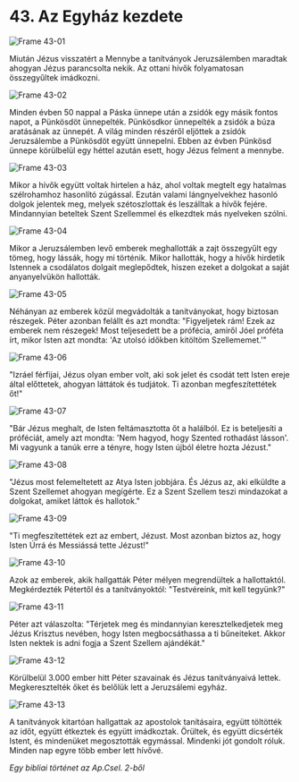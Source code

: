 # 43. Az Egyház kezdete

![Frame 43-01](https://cdn.door43.org/obs/jpg/360px/obs-en-43-01.jpg)

Miután Jézus visszatért a Mennybe a tanítványok Jeruzsálemben maradtak ahogyan Jézus parancsolta nekik. Az ottani hívők folyamatosan összegyűltek imádkozni.

![Frame 43-02](https://cdn.door43.org/obs/jpg/360px/obs-en-43-02.jpg)

Minden évben 50 nappal a Páska ünnepe után a zsidók egy másik fontos napot, a Pünkösdöt ünnepelték. Pünkösdkor ünnepelték a zsidók a búza aratásának az ünnepét. A világ minden részéről eljöttek a zsidók Jeruzsálembe a Pünkösdöt együtt ünnepelni. Ebben az évben Pünkösd ünnepe körülbelül egy héttel azután esett, hogy Jézus felment a mennybe.

![Frame 43-03](https://cdn.door43.org/obs/jpg/360px/obs-en-43-03.jpg)

Mikor a hívők együtt voltak hirtelen a ház, ahol voltak megtelt egy hatalmas szélrohamhoz hasonlító zúgással. Ezután valami lángnyelvekhez hasonló dolgok jelentek meg, melyek szétoszlottak és leszálltak a hívők fejére. Mindannyian beteltek Szent Szellemmel és elkezdtek más nyelveken szólni.

![Frame 43-04](https://cdn.door43.org/obs/jpg/360px/obs-en-43-04.jpg)

Mikor a Jeruzsálemben levő emberek meghallották a zajt összegyűlt egy tömeg, hogy lássák, hogy mi történik. Mikor hallották, hogy a hívők hirdetik Istennek a csodálatos dolgait meglepődtek, hiszen ezeket a dolgokat a saját anyanyelvükön hallották.

![Frame 43-05](https://cdn.door43.org/obs/jpg/360px/obs-en-43-05.jpg)

Néhányan az emberek közül megvádolták a tanítványokat, hogy biztosan részegek. Péter azonban felállt és azt mondta: "Figyeljetek rám! Ezek az emberek nem részegek! Most teljesedett be a prófécia, amiről Jóel próféta írt, mikor Isten azt mondta: 'Az utolsó időkben kitöltöm Szellememet.'"

![Frame 43-06](https://cdn.door43.org/obs/jpg/360px/obs-en-43-06.jpg)

"Izráel férfijai, Jézus olyan ember volt, aki sok jelet és csodát tett Isten ereje által előttetek, ahogyan láttátok és tudjátok. Ti azonban megfeszítettétek őt!"

![Frame 43-07](https://cdn.door43.org/obs/jpg/360px/obs-en-43-07.jpg)

"Bár Jézus meghalt, de Isten feltámasztotta őt a halálból. Ez is beteljesíti a próféciát, amely azt mondta: 'Nem hagyod, hogy Szented rothadást lásson'. Mi vagyunk a tanúk erre a tényre, hogy Isten újból életre hozta Jézust."

![Frame 43-08](https://cdn.door43.org/obs/jpg/360px/obs-en-43-08.jpg)

"Jézus most felemeltetett az Atya Isten jobbjára. És Jézus az, aki elküldte a Szent Szellemet ahogyan megígérte. Ez a Szent Szellem teszi mindazokat a dolgokat, amiket láttok és hallotok."

![Frame 43-09](https://cdn.door43.org/obs/jpg/360px/obs-en-43-09.jpg)

"Ti megfeszítettétek ezt az embert, Jézust. Most azonban biztos az, hogy Isten Úrrá és Messiássá tette Jézust!"

![Frame 43-10](https://cdn.door43.org/obs/jpg/360px/obs-en-43-10.jpg)

Azok az emberek, akik hallgatták Péter mélyen megrendültek a hallottaktól. Megkérdezték Pétertől és a tanítványoktól: "Testvéreink, mit kell tegyünk?"

![Frame 43-11](https://cdn.door43.org/obs/jpg/360px/obs-en-43-11.jpg)

Péter azt válaszolta: "Térjetek meg és mindannyian keresztelkedjetek meg Jézus Krisztus nevében, hogy Isten megbocsáthassa a ti bűneiteket. Akkor Isten nektek is adni fogja a Szent Szellem ajándékát."

![Frame 43-12](https://cdn.door43.org/obs/jpg/360px/obs-en-43-12.jpg)

Körülbelül 3.000 ember hitt Péter szavainak és Jézus tanítványaivá lettek. Megkeresztelték őket és belőlük lett a Jeruzsálemi egyház.

![Frame 43-13](https://cdn.door43.org/obs/jpg/360px/obs-en-43-13.jpg)

A tanítványok kitartóan hallgattak az apostolok tanításaira, együtt töltötték az időt, együtt étkeztek és együtt imádkoztak. Örültek, és együtt dicsérték Istent, és mindenüket megosztották egymással. Mindenki jót gondolt róluk. Minden nap egyre több ember lett hívővé.

_Egy bibliai történet az Ap.Csel. 2-ből_
